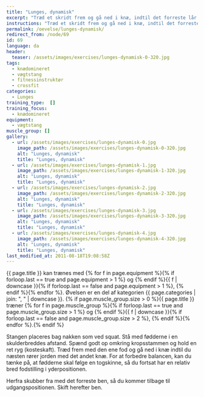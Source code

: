 ```yaml
---
title: "Lunges, dynamisk"
excerpt: "Træd et skridt frem og gå ned i knæ, indtil det forreste lår er vandret og det andet næsten knæ rører jorden. Bevæg dig dynamisk tilbage til udgangspositionen."
instructions: "Træd et skridt frem og gå ned i knæ, indtil det forreste lår er vandret og det andet næsten knæ rører jorden. Bevæg dig dynamisk tilbage til udgangspositionen."
permalink: /oevelse/lunges-dynamisk/
redirect_from: /node/69
id: 69
language: da
header:
  teaser: /assets/images/exercises/lunges-dynamisk-0-320.jpg
tags:
  - knædomineret
  - vægtstang
  - fitnessinstruktør
  - crossfit
categories:
  - Lunges
training_type:  []
training_focus:
  - knædomineret
equipment:
  - vægtstang
muscle_group: []
gallery:
  - url: /assets/images/exercises/lunges-dynamisk-0.jpg
    image_path: /assets/images/exercises/lunges-dynamisk-0-320.jpg
    alt: "Lunges, dynamisk"
    title: "Lunges, dynamisk"
  - url: /assets/images/exercises/lunges-dynamisk-1.jpg
    image_path: /assets/images/exercises/lunges-dynamisk-1-320.jpg
    alt: "Lunges, dynamisk"
    title: "Lunges, dynamisk"
  - url: /assets/images/exercises/lunges-dynamisk-2.jpg
    image_path: /assets/images/exercises/lunges-dynamisk-2-320.jpg
    alt: "Lunges, dynamisk"
    title: "Lunges, dynamisk"
  - url: /assets/images/exercises/lunges-dynamisk-3.jpg
    image_path: /assets/images/exercises/lunges-dynamisk-3-320.jpg
    alt: "Lunges, dynamisk"
    title: "Lunges, dynamisk"
  - url: /assets/images/exercises/lunges-dynamisk-4.jpg
    image_path: /assets/images/exercises/lunges-dynamisk-4-320.jpg
    alt: "Lunges, dynamisk"
    title: "Lunges, dynamisk"
last_modified_at: 2011-08-18T19:08:58Z
---
```


{{ page.title }} kan trænes med {% for f in page.equipment %}{% if forloop.last == true and page.equipment > 1 %} og {% endif %}{{ f | downcase  }}{% if forloop.last == false and page.equipment > 1 %}, {% endif %}{% endfor %}. Øvelsen er en del af kategorien {{ page.categories | join: ", " | downcase }}. {% if page.muscle_group.size > 0 %}{{ page.title }} træner {% for f in page.muscle_group %}{% if forloop.last == true and page.muscle_group.size > 1 %} og {% endif %}{{ f | downcase }}{% if forloop.last == false and page.muscle_group.size > 2 %}, {% endif %}{% endfor %}.{% endif %}

Stangen placeres bag nakken som ved squat. Stå med fødderne i en skulderbreddes afstand. Spænd godt op omkring kropsstammen og hold en ret ryg (kosteskaft). Træd frem med den ene fod og gå ned i knæ indtil du næsten rører jorden med det andet knæ. For at forbedre balancen, kan du tænke på, at fødderne skal følge en togskinne, så du fortsat har en relativ bred fodstilling i yderpositionen.

Herfra skubber fra med det forreste ben, så du kommer tilbage til udgangspositionen. Skift herefter ben.

